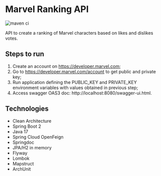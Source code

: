 # Marvel Ranking API

![maven ci](https://github.com/rherebia/marvel-ranking-api/actions/workflows/maven.yml/badge.svg)

API to create a ranking of Marvel characters based on likes and dislikes votes. 

## Steps to run

1. Create an account on https://developer.marvel.com;
2. Go to https://developer.marvel.com/account to get public and private key;
3. Run application defining the PUBLIC_KEY and PRIVATE_KEY environment variables with values obtained in previous step;
4. Access swagger OAS3 doc: http://localhost:8080/swagger-ui.html.

## Technologies

- Clean Architecture
- Spring Boot 2
- Java 17
- Spring Cloud OpenFeign
- Springdoc
- JPA/H2 in memory
- Flyway
- Lombok
- Mapstruct
- ArchUnit
